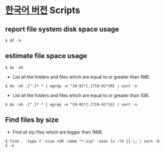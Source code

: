 [한국어 버전](README-kr.md "한국어 버전")
Scripts
=======

## report file system disk space usage
```shell
$ df -h 
```

## estimate file space usage
```shell
$ du -sh 
```

* List all the folders and files which are equal to or greater than 1MB.

```shell
$ du -sh .[^.]* * | egrep -e ^[0-9]*[.]?[0-9]*[M] | sort -n  
```

* List all the folders and files which are equal to or greater than 1GB.

```shell
$ du -sh .[^.]* * | egrep -e ^[0-9]*[.]?[0-9]*[G] | sort -n  
```

## Find files by size
* Find all zip files which are bigger than 1MiB.
```shell
$ find . -type f -size +1M -name "*.zip" -exec ls -lh {} \; | sort -k 5 -n 
```
